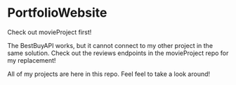 # PortfolioWebsite

Check out movieProject first!

The BestBuyAPI works, but it cannot connect to my other project in the same solution. 
Check out the reviews endpoints in the movieProject repo for my replacement!

All of my projects are here in this repo. Feel feel to take a look around! 
